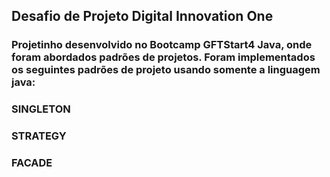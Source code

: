 ## Desafio de Projeto Digital Innovation One
### Projetinho desenvolvido no Bootcamp GFTStart4 Java, onde foram abordados padrões de projetos. Foram implementados os seguintes padrões de projeto usando somente a linguagem java:
### SINGLETON
### STRATEGY
### FACADE
